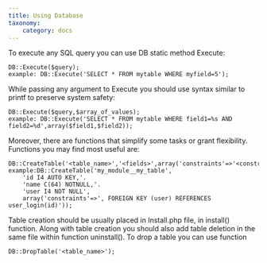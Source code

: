 ```yaml
---
title: Using Database
taxonomy:
    category: docs
---
```


To execute any SQL query you can use DB static method Execute:

	DB::Execute($query);
	example: DB::Execute('SELECT * FROM mytable WHERE myfield=5');

While passing any argument to Execute you should use syntax similar to printf to preserve system safety:

	DB::Execute($query,$array_of_values);
	example: DB::Execute('SELECT * FROM mytable WHERE field1=%s AND field2=%d',array($field1,$field2));

Moreover, there are functions that simplify some tasks or grant flexibility. Functions you may find most useful are:

	DB::CreateTable('<table_name>','<fields>',array('constraints'=>'<constraints>'));
	example:DB::CreateTable('my_module__my_table',
		'id I4 AUTO KEY,'.
		'name C(64) NOTNULL,'.
		'user I4 NOT NULL',
		array('constraints'=>', FOREIGN KEY (user) REFERENCES user_login(id)'));

Table creation should be usually placed in <module name>Install.php file, in install() function. Along with table creation you should also add table deletion in the same file within function uninstall(). To drop a table you can use function

	DB::DropTable('<table_name>');